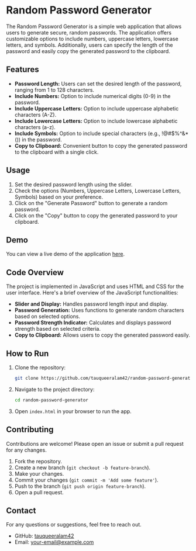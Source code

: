 # Random Password Generator

The Random Password Generator is a simple web application that allows users to generate secure, random passwords. The application offers customizable options to include numbers, uppercase letters, lowercase letters, and symbols. Additionally, users can specify the length of the password and easily copy the generated password to the clipboard.

## Features

- **Password Length:** Users can set the desired length of the password, ranging from 1 to 128 characters.
- **Include Numbers:** Option to include numerical digits (0-9) in the password.
- **Include Uppercase Letters:** Option to include uppercase alphabetic characters (A-Z).
- **Include Lowercase Letters:** Option to include lowercase alphabetic characters (a-z).
- **Include Symbols:** Option to include special characters (e.g., !@#$%^&*()) in the password.
- **Copy to Clipboard:** Convenient button to copy the generated password to the clipboard with a single click.

## Usage

1. Set the desired password length using the slider.
2. Check the options (Numbers, Uppercase Letters, Lowercase Letters, Symbols) based on your preference.
3. Click on the "Generate Password" button to generate a random password.
4. Click on the "Copy" button to copy the generated password to your clipboard.

## Demo

You can view a live demo of the application [here](https://tauqueer-random-password-generator.netlify.app/).

## Code Overview

The project is implemented in JavaScript and uses HTML and CSS for the user interface. Here's a brief overview of the JavaScript functionalities:

- **Slider and Display:** Handles password length input and display.
- **Password Generation:** Uses functions to generate random characters based on selected options.
- **Password Strength Indicator:** Calculates and displays password strength based on selected criteria.
- **Copy to Clipboard:** Allows users to copy the generated password easily.

## How to Run

1. Clone the repository:
   ```sh
   git clone https://github.com/tauqueeralam42/random-password-generator.git
   ```
2. Navigate to the project directory:
   ```sh
   cd random-password-generator
   ```

3. Open `index.html` in your browser to run the app.

## Contributing

Contributions are welcome! Please open an issue or submit a pull request for any changes.

1. Fork the repository.
2. Create a new branch (`git checkout -b feature-branch`).
3. Make your changes.
4. Commit your changes (`git commit -m 'Add some feature'`).
5. Push to the branch (`git push origin feature-branch`).
6. Open a pull request.

## Contact

For any questions or suggestions, feel free to reach out.

- GitHub: [tauqueeralam42](https://github.com/tauqueeralam42)
- Email: your-email@example.com

